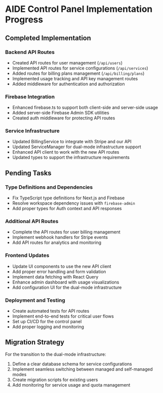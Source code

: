 # AIDE Control Panel Implementation Progress

## Completed Implementation

### Backend API Routes

- Created API routes for user management (`/api/users`)
- Implemented API routes for service configurations (`/api/services`)
- Added routes for billing plans management (`/api/billing/plans`)
- Implemented usage tracking and API key management routes
- Added middleware for authentication and authorization

### Firebase Integration

- Enhanced firebase.ts to support both client-side and server-side usage
- Added server-side Firebase Admin SDK utilities
- Created auth middleware for protecting API routes

### Service Infrastructure

- Updated BillingService to integrate with Stripe and our API
- Updated ServiceManager for dual-mode infrastructure support
- Enhanced API client to work with the new API routes
- Updated types to support the infrastructure requirements

## Pending Tasks

### Type Definitions and Dependencies

- Fix TypeScript type definitions for Next.js and Firebase
- Resolve workspace dependency issues with `firebase-admin`
- Add proper types for Auth context and API responses

### Additional API Routes

- Complete the API routes for user billing management
- Implement webhook handlers for Stripe events
- Add API routes for analytics and monitoring

### Frontend Updates

- Update UI components to use the new API client
- Add proper error handling and form validation
- Implement data fetching with React Query
- Enhance admin dashboard with usage visualizations
- Add configuration UI for the dual-mode infrastructure

### Deployment and Testing

- Create automated tests for API routes
- Implement end-to-end tests for critical user flows
- Set up CI/CD for the control panel
- Add proper logging and monitoring

## Migration Strategy

For the transition to the dual-mode infrastructure:

1. Define a clear database schema for service configurations
2. Implement seamless switching between managed and self-managed modes
3. Create migration scripts for existing users
4. Add monitoring for service usage and quota management
